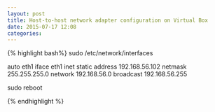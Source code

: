 ```yaml
---
layout: post
title: Host-to-host network adapter configuration on Virtual Box
date: 2015-07-17 12:08 
categories: 
---
```


{% highlight bash%}
sudo /etc/network/interfaces

auto eth1
iface eth1 inet static
	address 192.168.56.102
	netmask 255.255.255.0
	network 192.168.56.0
	broadcast 192.168.56.255

sudo reboot

{% endhighlight %}